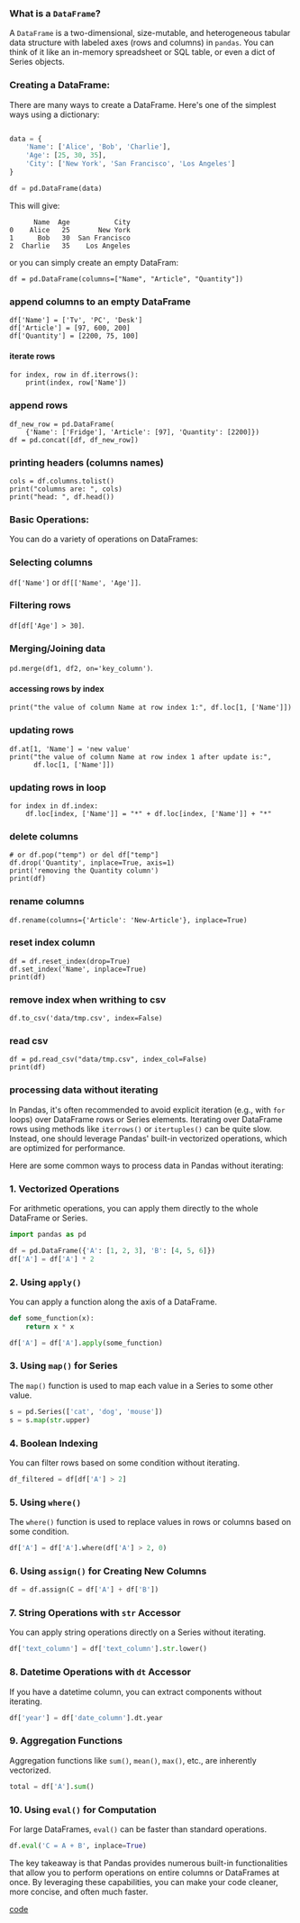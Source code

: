 ### What is a `DataFrame`?

A `DataFrame` is a two-dimensional, size-mutable, and heterogeneous tabular data structure with labeled axes (rows and columns) in `pandas`. You can think of it like an in-memory spreadsheet or SQL table, or even a dict of Series objects.


### Creating a DataFrame:

There are many ways to create a DataFrame. Here's one of the simplest ways using a dictionary:

```python

data = {
    'Name': ['Alice', 'Bob', 'Charlie'],
    'Age': [25, 30, 35],
    'City': ['New York', 'San Francisco', 'Los Angeles']
}

df = pd.DataFrame(data)
```

This will give:

```
      Name  Age           City
0    Alice   25       New York
1      Bob   30  San Francisco
2  Charlie   35    Los Angeles
```

or you can simply create an empty DataFram:

```
df = pd.DataFrame(columns=["Name", "Article", "Quantity"])
```

### append columns to an empty DataFrame 
```
df['Name'] = ['Tv', 'PC', 'Desk']
df['Article'] = [97, 600, 200]
df['Quantity'] = [2200, 75, 100]
```


#### iterate rows
```
for index, row in df.iterrows():
    print(index, row['Name'])
```

### append rows
```
df_new_row = pd.DataFrame(
    {'Name': ['Fridge'], 'Article': [97], 'Quantity': [2200]})
df = pd.concat([df, df_new_row])
```


### printing headers (columns names)
```
cols = df.columns.tolist()
print("columns are: ", cols)
print("head: ", df.head())
```


### Basic Operations:

You can do a variety of operations on DataFrames:


### Selecting columns
`df['Name']` or `df[['Name', 'Age']]`.

### Filtering rows
`df[df['Age'] > 30]`.

### Merging/Joining data
 `pd.merge(df1, df2, on='key_column')`.




#### accessing rows by index
```
print("the value of column Name at row index 1:", df.loc[1, ['Name']])
```
### updating rows
```
df.at[1, 'Name'] = 'new value'
print("the value of column Name at row index 1 after update is:",
      df.loc[1, ['Name']])
```
### updating rows in loop
```
for index in df.index:
    df.loc[index, ['Name']] = "*" + df.loc[index, ['Name']] + "*"
```


### delete columns
```
# or df.pop("temp") or del df["temp"]
df.drop('Quantity', inplace=True, axis=1)
print('removing the Quantity column')
print(df)
```

### rename columns
```
df.rename(columns={'Article': 'New-Article'}, inplace=True)
```

### reset index column
```
df = df.reset_index(drop=True)
df.set_index('Name', inplace=True)
print(df)
```
### remove index when writhing to csv
```
df.to_csv('data/tmp.csv', index=False)
```
### read csv 
```
df = pd.read_csv("data/tmp.csv", index_col=False)
print(df)
```


### processing data without iterating

In Pandas, it's often recommended to avoid explicit iteration (e.g., with `for` loops) over DataFrame rows or Series elements. Iterating over DataFrame rows using methods like `iterrows()` or `itertuples()` can be quite slow. Instead, one should leverage Pandas' built-in vectorized operations, which are optimized for performance.

Here are some common ways to process data in Pandas without iterating:

### 1. **Vectorized Operations**

For arithmetic operations, you can apply them directly to the whole DataFrame or Series.

```python
import pandas as pd

df = pd.DataFrame({'A': [1, 2, 3], 'B': [4, 5, 6]})
df['A'] = df['A'] * 2
```

### 2. **Using `apply()`**

You can apply a function along the axis of a DataFrame.

```python
def some_function(x):
    return x * x

df['A'] = df['A'].apply(some_function)
```

### 3. **Using `map()` for Series**

The `map()` function is used to map each value in a Series to some other value.

```python
s = pd.Series(['cat', 'dog', 'mouse'])
s = s.map(str.upper)
```

### 4. **Boolean Indexing**

You can filter rows based on some condition without iterating.

```python
df_filtered = df[df['A'] > 2]
```

### 5. **Using `where()`**

The `where()` function is used to replace values in rows or columns based on some condition.

```python
df['A'] = df['A'].where(df['A'] > 2, 0)
```

### 6. **Using `assign()` for Creating New Columns**

```python
df = df.assign(C = df['A'] + df['B'])
```

### 7. **String Operations with `str` Accessor**

You can apply string operations directly on a Series without iterating.

```python
df['text_column'] = df['text_column'].str.lower()
```

### 8. **Datetime Operations with `dt` Accessor**

If you have a datetime column, you can extract components without iterating.

```python
df['year'] = df['date_column'].dt.year
```

### 9. **Aggregation Functions**

Aggregation functions like `sum()`, `mean()`, `max()`, etc., are inherently vectorized.

```python
total = df['A'].sum()
```

### 10. **Using `eval()` for Computation**

For large DataFrames, `eval()` can be faster than standard operations.

```python
df.eval('C = A + B', inplace=True)
```

The key takeaway is that Pandas provides numerous built-in functionalities that allow you to perform operations on entire columns or DataFrames at once. By leveraging these capabilities, you can make your code cleaner, more concise, and often much faster.


[code](../Tutorials/pandas_snipets.py)  
